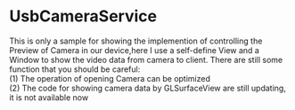 # UsbCameraService
This is only a sample for showing the implemention of controlling the Preview of Camera in our device,here I use a self-define View and 
a Window to show the video data from camera to client. There are still some function that you should be careful:  
(1) The operation of opening Camera can be optimized  
(2) The code for showing camera data by GLSurfaceView are still updating, it is not available now 

